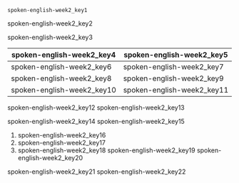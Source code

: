 ```ngMeta
spoken-english-week2_key1
```

spoken-english-week2_key2


spoken-english-week2_key3
 
|spoken-english-week2_key4|spoken-english-week2_key5|
|-----------|-----------|
|spoken-english-week2_key6|spoken-english-week2_key7|
|spoken-english-week2_key8|spoken-english-week2_key9|
|spoken-english-week2_key10|spoken-english-week2_key11|

spoken-english-week2_key12
spoken-english-week2_key13


spoken-english-week2_key14
spoken-english-week2_key15
1. spoken-english-week2_key16
2. spoken-english-week2_key17
3. spoken-english-week2_key18
spoken-english-week2_key19
spoken-english-week2_key20


spoken-english-week2_key21
spoken-english-week2_key22
